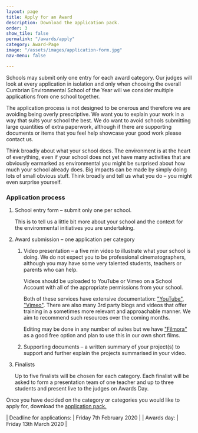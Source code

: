 ```yaml
---
layout: page
title: Apply for an Award
description: Download the application pack.
order: 3
show_tile: false
permalink: "/awards/apply"
category: Award-Page
image: "/assets/images/application-form.jpg"
nav-menu: false

---
```

Schools may submit only one entry for each award category. Our judges will look at every application in isolation and only when choosing the overall Cumbrian Environmental School of the Year will we consider multiple applications from one school together.

The application process is not designed to be onerous and therefore we are avoiding being overly prescriptive. We want you to explain your work in a way that suits your school the best. We do want to avoid schools submitting large quantities of extra paperwork, although if there are supporting documents or items that you feel help showcase your good work please contact us.

Think broadly about what your school does. The environment is at the heart of everything, even if your school does not yet have many activities that are obviously earmarked as environmental you might be surprised about how much your school already does. Big impacts can be made by simply doing lots of small obvious stuff. Think broadly and tell us what you do – you might even surprise yourself.

### Application process

1. School entry form – submit only one per school.

   This is to tell us a little bit more about your school and the context for the environmental initiatives you are undertaking.
2. Award submission – one application per category
   1. Video presentation – a five min video to illustrate what your school is doing. We do not expect you to be professional cinematographers, although you may have some very talented students, teachers or parents who can help.

      Videos should be uploaded to YouTube or Vimeo on a School Account with all of the appropriate permissions from your school.

      Both of these services have extensive documentation: ["YouTube"](https://support.google.com/youtube/answer/57407?hl=en-GB&ref_topic=9257439),
      ["Vimeo"](https://help.vimeo.com/hc/en-us/categories/201496018-Uploading-to-Vimeo).  There are also many 3rd party blogs and videos that offer training in a sometimes more relevant and approachable manner.  We aim to recommend such resources over the coming months.

      Editing may be done in any number of suites but we have ["Filmora"](https://filmora.wondershare.com/) as a good free option and plan to use this in our own short films.
   2. Supporting documents – a written summary of your project(s) to support and further explain the projects summarised in your video.
3. Finalists

   Up to five finalists will be chosen for each category. Each finalist will be asked to form a presentation team of one teacher and up to three students and present live to the judges on Awards Day.

Once you have decided on the category or categories you would like to apply for, download the [application pack.](/assets/images/application-form.pdf)

| Deadline for applications: | Friday 7th February 2020 |
| Awards day: | Friday 13th March 2020 |